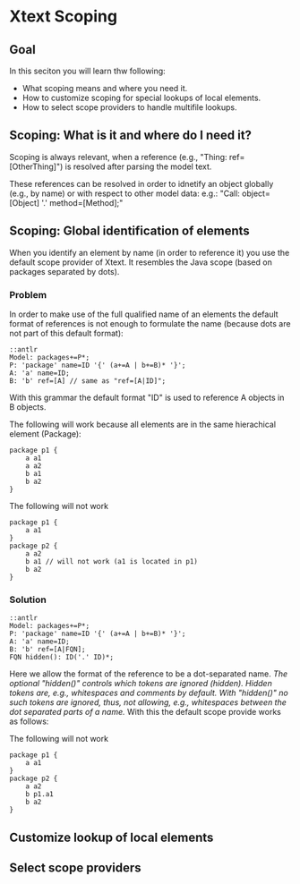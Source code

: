 # Xtext Scoping

## Goal

In this seciton you will learn thw following:
 * What scoping means and where you need it.
 * How to customize scoping for special lookups of local elements.
 * How to select scope providers to handle multifile lookups.
 
## Scoping: What is it and where do I need it?

Scoping is always relevant, when a reference 
(e.g., "Thing: ref=[OtherThing]") is resolved after 
parsing the model text. 

These references can be resolved in order to idnetify an object 
globally (e.g., by name) or with respect to other model data: e.g.:
"Call: object=[Object] '.' method=[Method];"

## Scoping: Global identification of elements

When you identify an element by name (in order to reference it) you use
the default scope provider of Xtext. It resembles the Java scope (based on
packages separated by dots).

### Problem
In order to make use of the full qualified name of an elements the default
format of references is not enough to formulate the name (because dots are not
part of this default format):

    ::antlr
    Model: packages+=P*;
    P: 'package' name=ID '{' (a+=A | b+=B)* '}';
    A: 'a' name=ID;
    B: 'b' ref=[A] // same as "ref=[A|ID]";

With this grammar the default format "ID" is used to reference A objects
in B objects.

The following will work because all elements are in the same hierachical
element (Package):

    package p1 {
        a a1
        a a2
        b a1
        b a2
    }

The following will not work

    package p1 {
        a a1
    }
    package p2 {
        a a2
        b a1 // will not work (a1 is located in p1) 
        b a2
    }

### Solution

    ::antlr
    Model: packages+=P*;
    P: 'package' name=ID '{' (a+=A | b+=B)* '}';
    A: 'a' name=ID;
    B: 'b' ref=[A|FQN];
    FQN hidden(): ID('.' ID)*;

Here we allow the format of the reference to be a dot-separated name.
*The optional "hidden()" controls which tokens are ignored (hidden). Hidden
tokens are, e.g., whitespaces and comments by default. 
With "hidden()" no such tokens are ignored, thus, not allowing, e.g.,
whitespaces between the dot separated parts of a name.*
With this the default scope provide works as follows:

The following will not work

    package p1 {
        a a1
    }
    package p2 {
        a a2
        b p1.a1  
        b a2
    }

## Customize lookup of local elements

## Select scope providers